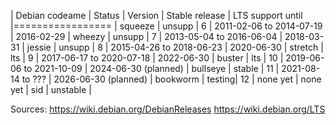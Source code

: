 | Debian codeame | Status | Version | Stable release           | LTS support until
|=================
| squeeze        | unsupp | 6       | 2011-02-06 to 2014-07-19 | 2016-02-29
| wheezy         | unsupp | 7       | 2013-05-04 to 2016-06-04 | 2018-03-31
| jessie         | unsupp | 8       | 2015-04-26 to 2018-06-23 | 2020-06-30
| stretch        | lts    | 9       | 2017-06-17 to 2020-07-18 | 2022-06-30
| buster         | lts    | 10      | 2019-06-06 to 2021-10-09 | 2024-06-30 (planned)
| bullseye       | stable | 11      | 2021-08-14 to ???        | 2026-06-30 (planned)
| bookworm       | testing| 12      | none yet                 | none yet
| sid            | unstable |


Sources: https://wiki.debian.org/DebianReleases
         https://wiki.debian.org/LTS

